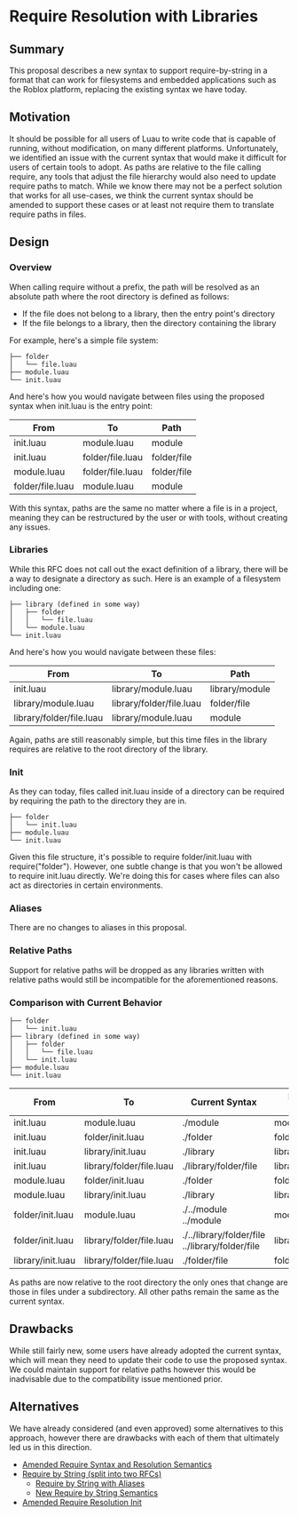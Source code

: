 # Require Resolution with Libraries

## Summary

This proposal describes a new syntax to support require-by-string in a format that can work for filesystems and embedded applications such as the Roblox platform, replacing the existing syntax we have today.

## Motivation

It should be possible for all users of Luau to write code that is capable of running, without modification, on many different platforms. Unfortunately, we identified an issue with the current syntax that would make it difficult for users of certain tools to adopt. As paths are relative to the file calling require, any tools that adjust the file hierarchy would also need to update require paths to match. While we know there may not be a perfect solution that works for all use-cases, we think the current syntax should be amended to support these cases or at least not require them to translate require paths in files.

## Design

### Overview

When calling require without a prefix, the path will be resolved as an absolute path where the root directory is defined as follows:

* If the file does not belong to a library, then the entry point's directory
* If the file belongs to a library, then the directory containing the library

For example, here's a simple file system:

```
├── folder
│   └── file.luau
├── module.luau
└── init.luau
```

And here's how you would navigate between files using the proposed syntax when init.luau is the entry point:

| **From**         | **To**           | **Path**    |
|------------------|------------------|-------------|
| init.luau        | module.luau      | module      |
| init.luau        | folder/file.luau | folder/file |
| module.luau      | folder/file.luau | folder/file |
| folder/file.luau | module.luau      | module      |

With this syntax, paths are the same no matter where a file is in a project, meaning they can be restructured by the user or with tools, without creating any issues.

### Libraries

While this RFC does not call out the exact definition of a library, there will be a way to designate a directory as such. Here is an example of a filesystem including one:

```
├── library (defined in some way)
│   ├── folder
│   │   └── file.luau
│   └── module.luau
└── init.luau
```

And here's how you would navigate between these files:

| **From**                 | **To**                   | **Path**       |
|--------------------------|--------------------------|----------------|
| init.luau                | library/module.luau      | library/module |
| library/module.luau      | library/folder/file.luau | folder/file    |
| library/folder/file.luau | library/module.luau      | module         |

Again, paths are still reasonably simple, but this time files in the library requires are relative to the root directory of the library.

### Init

As they can today, files called init.luau inside of a directory can be required by requiring the path to the directory they are in.

```
├── folder
│   └── init.luau
├── module.luau
└── init.luau
```

Given this file structure, it's possible to require folder/init.luau with require("folder").
However, one subtle change is that you won't be allowed to require init.luau directly. We're doing this for cases where files can also act as directories in certain environments.

### Aliases

There are no changes to aliases in this proposal.

### Relative Paths

Support for relative paths will be dropped as any libraries written with relative paths would still be incompatible for the aforementioned reasons.

### Comparison with Current Behavior

```
├── folder
│   └── init.luau
├── library (defined in some way)
│   ├── folder
│   │   └── file.luau
│   └── init.luau
├── module.luau
└── init.luau
```

| **From**          | **To**                   | **Current Syntax**                              | **Proposed Syntax**  |
|-------------------|--------------------------|-------------------------------------------------|----------------------|
| init.luau         | module.luau              | ./module                                        | module               |
| init.luau         | folder/init.luau         | ./folder                                        | folder               |
| init.luau         | library/init.luau        | ./library                                       | library              |
| init.luau         | library/folder/file.luau | ./library/folder/file                           | library/folder/file  |
| module.luau       | folder/init.luau         | ./folder                                        | folder               |
| module.luau       | library/init.luau        | ./library                                       | library              |
| folder/init.luau  | module.luau              | ./../module ../module                           | module               |
| folder/init.luau  | library/folder/file.luau | ./../library/folder/file ../library/folder/file | library/folder/file  |
| library/init.luau | library/folder/file.luau | ./folder/file                                   | folder/file          |

As paths are now relative to the root directory the only ones that change are those in files under a subdirectory. All other paths remain the same as the current syntax.

## Drawbacks

While still fairly new, some users have already adopted the current syntax, which will mean they need to update their code to use the proposed syntax. We could maintain support for relative paths however this would be inadvisable due to the compatibility issue mentioned prior.

## Alternatives

We have already considered (and even approved) some alternatives to this approach, however there are drawbacks with each of them that ultimately led us in this direction.

* [Amended Require Syntax and Resolution Semantics](https://github.com/luau-lang/rfcs/pull/56)
* [Require by String (split into two RFCs)](https://github.com/luau-lang/luau/pull/969)
    * [Require by String with Aliases](https://github.com/luau-lang/rfcs/pull/7)
    * [New Require by String Semantics](https://github.com/luau-lang/rfcs/pull/6)
* [Amended Require Resolution Init](https://github.com/luau-lang/rfcs/pull/76)
